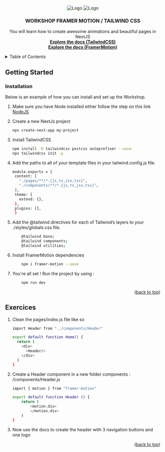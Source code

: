 <div id="top"></div>

<!-- PROJECT LOGO -->
<br />
<div align="center">
  <a>
    <img src="https://miro.medium.com/max/312/0*Z-jwqyt2k8NbHaQe.png" alt="Logo">
    <img src="https://laravel.sillo.org/wp-content/uploads/2021/04/Capture.png" alt="Logo">
  </a>

  <h3 align="center">WORKSHOP FRAMER MOTION / TAILWIND CSS</h3>

  <p align="center">
    You will learn how to create awesome animations and beautiful pages in NextJS
    <br />
    <a href="https://tailwindcss.com/docs/"><strong>Explore the docs (TailwindCSS)</strong></a>
    <br />
    <a href="https://www.framer.com/docs/"><strong>Explore the docs (FramerMotion)</strong></a>
    <br />
  </p>
</div>

<!-- TABLE OF CONTENTS -->
<details>
  <summary>Table of Contents</summary>
  <ol>
    <li>
      <a href="#getting-started">Getting Started</a>
      <ul>
        <li><a href="#installation">Installation</a></li>
      </ul>
    </li>
    <li><a href="#exercices">Exercices</a></li>
  </ol>
</details>

<!-- GETTING STARTED -->
## Getting Started

### Installation

Below is an example of how you can install and set up the Workshop.
  
1. Make sure you have Node installed either follow the step on this link [NodeJS](https://nodejs.org/en/download/package-manager/)

2. Create a new NextJs project
   ```sh
   npx create-next-app my-project
   ```

3. Install TailwindCSS
   ```sh
   npm install -D tailwindcss postcss autoprefixer --save
   npx tailwindcss init -p
   ```

4. Add the paths to all of your template files in your tailwind.config.js file.
   ```sh
   module.exports = {
    content: [
      "./pages/**/*.{js,ts,jsx,tsx}",
      "./components/**/*.{js,ts,jsx,tsx}",
    ],
    theme: {
      extend: {},
    },
    plugins: [],
    }
   ```

5. Add the @tailwind directives for each of Tailwind’s layers to your ./styles/globals.css file.
    ```sh
        @tailwind base;
        @tailwind components;
        @tailwind utilities;
    ```

6. Install FramerMotion dependencies
    ```sh
        npm i framer-motion --save
    ```

6. You're all set ! Run the project by using :
    ```sh
        npm run dev
    ```

<p align="right">(<a href="#top">back to top</a>)</p>

<!-- USAGE EXAMPLES -->
## Exercices

1. Clean the pages/index.js file like so
    ```sh
    import Header from "../components/Header"

    export default function Home() {
      return (
        <div>
          <Header/>
        </div>
      )
    }
    ```

2. Create a Header component in a new folder components : /components/Header.js
    ```sh
    import { motion } from "framer-motion"

    export default function Header () {
        return (
            <motion.div>
            </motion.div>
        )
    }
    ```

3. Now use the docs to create the header with 3 navigation buttons and one logo

<p align="right">(<a href="#top">back to top</a>)</p>
